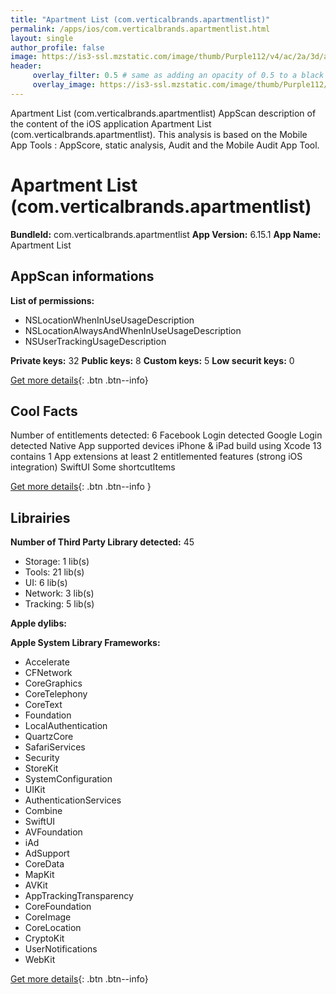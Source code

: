 ```yaml
---
title: "Apartment List (com.verticalbrands.apartmentlist)"
permalink: /apps/ios/com.verticalbrands.apartmentlist.html
layout: single
author_profile: false
image: https://is3-ssl.mzstatic.com/image/thumb/Purple112/v4/ac/2a/3d/ac2a3da8-07c9-007a-11e6-985530a5dfdd/AppIcon-0-1x_U007emarketing-0-7-0-85-220.png/512x512bb.jpg
header: 
     overlay_filter: 0.5 # same as adding an opacity of 0.5 to a black background
     overlay_image: https://is3-ssl.mzstatic.com/image/thumb/Purple112/v4/ac/2a/3d/ac2a3da8-07c9-007a-11e6-985530a5dfdd/AppIcon-0-1x_U007emarketing-0-7-0-85-220.png/512x512bb.jpg
---
```

Apartment List (com.verticalbrands.apartmentlist) AppScan description of the content of the iOS application Apartment List (com.verticalbrands.apartmentlist). This analysis is based on the Mobile App Tools : AppScore, static analysis, Audit and the Mobile Audit App Tool.

# Apartment List (com.verticalbrands.apartmentlist)

**BundleId:** com.verticalbrands.apartmentlist
**App Version:** 6.15.1
**App Name:** Apartment List


## AppScan informations 

**List of permissions:** 
- NSLocationWhenInUseUsageDescription
- NSLocationAlwaysAndWhenInUseUsageDescription
- NSUserTrackingUsageDescription
  
  
**Private keys:** 32
**Public keys:** 8
**Custom keys:** 5
**Low securit keys:** 0
  
[Get more details](/pricing.html){: .btn .btn--info}

## Cool Facts

Number of entitlements detected: 6
Facebook Login detected
Google Login detected
Native App
supported devices iPhone & iPad
build using Xcode 13
contains 1 App extensions
at least 2 entitlemented features (strong iOS integration)
SwiftUI
Some shortcutItems 
  
[Get more details](/pricing.html){: .btn .btn--info }

## Librairies 
**Number of Third Party Library detected:** 45
- Storage: 1 lib(s)
- Tools: 21 lib(s)
- UI: 6 lib(s)
- Network: 3 lib(s)
- Tracking: 5 lib(s)


**Apple dylibs:**


**Apple System Library Frameworks:**
- Accelerate
- CFNetwork
- CoreGraphics
- CoreTelephony
- CoreText
- Foundation
- LocalAuthentication
- QuartzCore
- SafariServices
- Security
- StoreKit
- SystemConfiguration
- UIKit
- AuthenticationServices
- Combine
- SwiftUI
- AVFoundation
- iAd
- AdSupport
- CoreData
- MapKit
- AVKit
- AppTrackingTransparency
- CoreFoundation
- CoreImage
- CoreLocation
- CryptoKit
- UserNotifications
- WebKit


  
[Get more details](/pricing.html){: .btn .btn--info}

